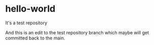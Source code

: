 # hello-world
It's a test repository

And this is an edit to the test repository branch which maybe will get committed back to the main.
